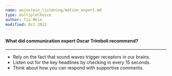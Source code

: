 ```yaml
---
name: weinstein_listening/motion_expert.md
type: multipleChoice
author: Tia Moin
modified: Oct 2022
---
```


#### What did communication expert Oscar Trimboli recommend?

---

- Rely on the fact that sound waves trigger receptors in our brains.
- Listen out for the key headlines by checking in every 15 seconds.
- Think about how you can respond with supportive comments.
